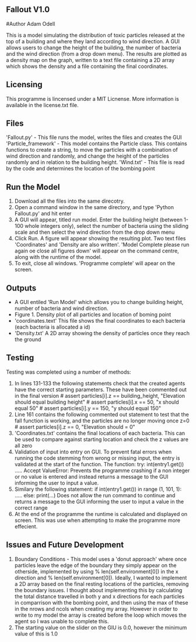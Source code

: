 ## Fallout V1.0
#Author Adam Odell

This is a model simulating the distribution of toxic particles released at the top of a building and where they land according to wind direction. A GUI allows users to change the height of the building, the number of bacteria and the wind direction (from a drop down menu). The results are plotted as a density map on the graph, written to a text file containing a 2D array which shows the density and a file containing the final coordinates. 

##  Licensing 
This programme is lincensed under a MIT Licnense. More information is available in the license.txt file. 


## Files 
'Fallout.py' - This file runs the model, writes the files and creates the GUI
'Particle_framework' - This model contains the Particle class. This contains functions to create a string, to move the particles with a combination of wind direction and randomly, and change the height of the particles randomly and in relation to the building height. 
'Wind.txt' - This file is read by the code and determines the location of the bombing point

## Run the Model
1) Download all the files into the same direcotry. 
2) Open a command window in the same directory, and type 'Python Fallout.py' and hit enter 
3) A GUI will appear, titled run model. Enter the building height (between 1-100 whole integers only), select the number of bacteria using the sliding scale and then select the wind direction from the drop down menu
4) Click Run. A figure will appear showing the resulting plot. Two text files 'Coordinates' and 'Density are also written'. 'Model Complete please run again oe close all figures down' will appear on the command centre, along with the runtime of the model.
5) To exit, close all windows. 'Programme complete' will apear on the screen. 

## Outputs 
- A GUI entiled 'Run Model' which allows you to change building height, number of bacteria and wind direction. 
- Figure 1. Density plot of all particles and location of boming point 
- 'coordinates.text' This file shows the final coordinates to each bacteria (each bacteria is allocated a id)
- 'Density.txt' A 2D array showing the density of particles once they reach the ground 

## Testing 
Testing was completed using a number of methods:
1) In lines 131-133 the following statements check that the created agents have the correct starting parameters. These have been commented out in the final version
                # assert particles[i].z == building_height, "Elevation should equal building height"
                # assert particles[i].x == 50, "x should equal 50"
                # assert particles[i].y == 150, "y should equal 150"
2) Line 161 contains the following commented out statement to test that the fall function is working, and the particles are no longer moving once z=0
              # assert particles[i].z == 0, "Elevation should = 0"
3) 'Coordinates.txt' contains the final locations of each bacteria. This can be used to compare against starting location and check the z values are all zero 
4) Validation of input into entry on GUI. To prevent fatal errors when running the code stemming from wrong or missing input, the entry is validated at the start of the function. The function:
  try:
        int(entry1.get())
        .....
  Accept ValueError:
  Prevents the programme crashing if a non integer or no value is entered and instead returns a message to the GUI informing the user to input a value.
5) Similary the following statement:
  if int(entry1.get()) in range (1, 101, 1):
    .....
  else:
    print(...)
 Does not allow the run command to continue and returns a message to the GUI informing the user to input a value in the correct range 
6) At the end of the programme the runtime is calculated and displayed on screen. This was use when attempting to make the programme more effecient. 

## Issues and Future Development 
1) Boundary Conditions - This model uses a 'donut approach' where once particles leave the edge of the boundary they simply appear on the otherside, implemented by using  % len(self.environment[0]) in the x direction and % len(self.environment[0]). Ideally, I wanted to implement a 2D array based on the final resting locations of the particles, removing the boundary issues. I thought about implementing this by calculating the total distance travelled in both y and x directions for each particles in comparrison with the bombing point, and then using the max of these in the nrows and ncols when creating my array. However in order to write to my model the array is created before the loop which moves the agent so I was unable to complete this. 
2) The starting value on the slider on the GIU is 0.0, however the minimum value of this is 1.0
